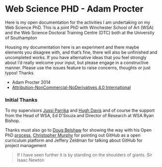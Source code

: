 Web Science PHD - Adam Procter
==============
Here is my open documentation for the activities I am undertaking on my Web Science PhD. This is a joint PhD with Winchester School of Art (WSA) and the Web Science Doctoral Training Centre (DTC) both at the University of Southampton

Housing my documentation here is an experiment and there maybe elements you disagree with, and that’s fine, there will also be unfinished and uncompleted works. If you have alternative ideas that you feel strongly about I’d really welcome your input, but please engage in a constructive manner. Please use the issues feature to raise concerns, thoughts or just typos! Thanks

- Adam Procter 2014
- [Attribution-NonCommercial-NoDerivatives 4.0 International](http://creativecommons.org/licenses/by-nc-nd/4.0/) 


### Initial Thanks
To my supervisors [Jussi Parrika](http://jussiparikka.net/) and [Hugh Davis](http://users.ecs.soton.ac.uk/hcd/hcd/About_Me.html) and of course the support from the Head of WSA, Ed D'Souza and Director of Research at WSA Ryan Bishop.

Thanks must also go to [Doug Belshaw](https://github.com/dajbelshaw) for showing the way with his Open PhD [process](http://neverendingthesis.com/index.php/Main_Page), [Christopher Murphy](https://github.com/fehler/) for pointing out GitHub as a open curriculum platform and Jeffery Zeldman for talking about GitHub for project management

> If I have seen further it is by standing on the shoulders of giants.
> Sir Isaac Newton